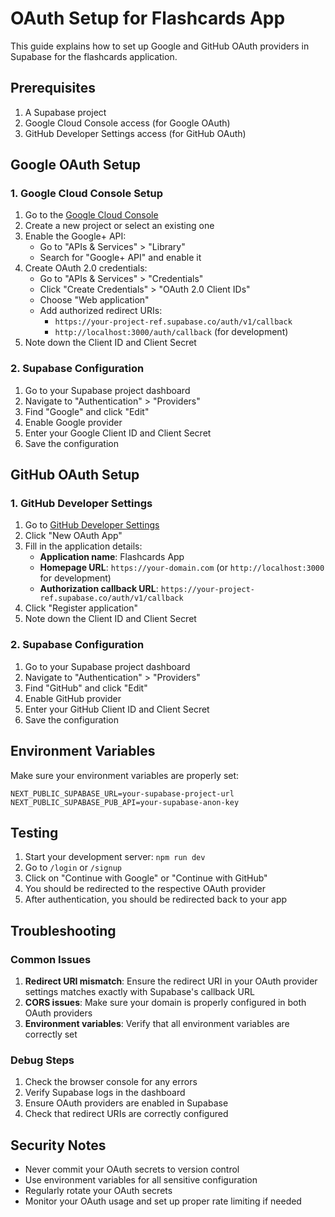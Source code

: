 # OAuth Setup for Flashcards App

This guide explains how to set up Google and GitHub OAuth providers in Supabase for the flashcards application.

## Prerequisites

1. A Supabase project
2. Google Cloud Console access (for Google OAuth)
3. GitHub Developer Settings access (for GitHub OAuth)

## Google OAuth Setup

### 1. Google Cloud Console Setup

1. Go to the [Google Cloud Console](https://console.cloud.google.com/)
2. Create a new project or select an existing one
3. Enable the Google+ API:
   - Go to "APIs & Services" > "Library"
   - Search for "Google+ API" and enable it
4. Create OAuth 2.0 credentials:
   - Go to "APIs & Services" > "Credentials"
   - Click "Create Credentials" > "OAuth 2.0 Client IDs"
   - Choose "Web application"
   - Add authorized redirect URIs:
     - `https://your-project-ref.supabase.co/auth/v1/callback`
     - `http://localhost:3000/auth/callback` (for development)
5. Note down the Client ID and Client Secret

### 2. Supabase Configuration

1. Go to your Supabase project dashboard
2. Navigate to "Authentication" > "Providers"
3. Find "Google" and click "Edit"
4. Enable Google provider
5. Enter your Google Client ID and Client Secret
6. Save the configuration

## GitHub OAuth Setup

### 1. GitHub Developer Settings

1. Go to [GitHub Developer Settings](https://github.com/settings/developers)
2. Click "New OAuth App"
3. Fill in the application details:
   - **Application name**: Flashcards App
   - **Homepage URL**: `https://your-domain.com` (or `http://localhost:3000` for development)
   - **Authorization callback URL**: `https://your-project-ref.supabase.co/auth/v1/callback`
4. Click "Register application"
5. Note down the Client ID and Client Secret

### 2. Supabase Configuration

1. Go to your Supabase project dashboard
2. Navigate to "Authentication" > "Providers"
3. Find "GitHub" and click "Edit"
4. Enable GitHub provider
5. Enter your GitHub Client ID and Client Secret
6. Save the configuration

## Environment Variables

Make sure your environment variables are properly set:

```env
NEXT_PUBLIC_SUPABASE_URL=your-supabase-project-url
NEXT_PUBLIC_SUPABASE_PUB_API=your-supabase-anon-key
```

## Testing

1. Start your development server: `npm run dev`
2. Go to `/login` or `/signup`
3. Click on "Continue with Google" or "Continue with GitHub"
4. You should be redirected to the respective OAuth provider
5. After authentication, you should be redirected back to your app

## Troubleshooting

### Common Issues

1. **Redirect URI mismatch**: Ensure the redirect URI in your OAuth provider settings matches exactly with Supabase's callback URL
2. **CORS issues**: Make sure your domain is properly configured in both OAuth providers
3. **Environment variables**: Verify that all environment variables are correctly set

### Debug Steps

1. Check the browser console for any errors
2. Verify Supabase logs in the dashboard
3. Ensure OAuth providers are enabled in Supabase
4. Check that redirect URIs are correctly configured

## Security Notes

- Never commit your OAuth secrets to version control
- Use environment variables for all sensitive configuration
- Regularly rotate your OAuth secrets
- Monitor your OAuth usage and set up proper rate limiting if needed 